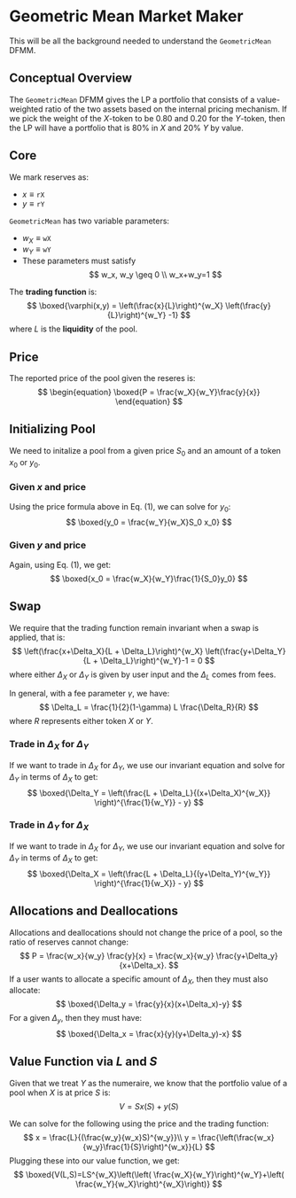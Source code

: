 # Geometric Mean Market Maker
This will be all the background needed to understand the `GeometricMean` DFMM.

## Conceptual Overview
The `GeometricMean` DFMM gives the LP a portfolio that consists of a value-weighted ratio of the two assets based on the internal pricing mechanism.
If we pick the weight of the $X$-token to be $0.80$ and $0.20$ for the $Y$-token, then the LP will have a portfolio that is 80% in $X$ and 20% $Y$ by value.

## Core
We mark reserves as:
- $x \equiv \mathtt{rX}$
- $y \equiv \mathtt{rY}$

`GeometricMean` has two variable parameters:
- $w_X \equiv \mathtt{wX}$ 
- $w_Y \equiv \mathtt{wY}$ 
- These parameters must satisfy 
$$
w_x, w_y \geq 0 \\
w_x+w_y=1 
$$

The **trading function** is:
$$
\boxed{\varphi(x,y) = \left(\frac{x}{L}\right)^{w_X} \left(\frac{y}{L}\right)^{w_Y} -1}
$$
where $L$ is the **liquidity** of the pool. 

## Price
The reported price of the pool given the reseres is:
$$
\begin{equation}
\boxed{P = \frac{w_X}{w_Y}\frac{y}{x}}
\end{equation}
$$

## Initializing Pool
We need to initalize a pool from a given price $S_0$ and an amount of a token $x_0$ or $y_0$. 


### Given $x$ and price
Using the price formula above in Eq. (1), we can solve for $y_0$: 
$$
\boxed{y_0 = \frac{w_Y}{w_X}S_0 x_0}
$$

### Given $y$ and price
Again, using Eq. (1), we get:
$$
\boxed{x_0 = \frac{w_X}{w_Y}\frac{1}{S_0}y_0}
$$

## Swap 
We require that the trading function remain invariant when a swap is applied, that is:
$$
\left(\frac{x+\Delta_X}{L + \Delta_L}\right)^{w_X} \left(\frac{y+\Delta_Y}{L + \Delta_L}\right)^{w_Y}-1 = 0
$$
where either $\Delta_X$ or $\Delta_Y$ is given by user input and the $\Delta_L$ comes from fees.

In general, with a fee parameter $\gamma$, we have:
$$
\Delta_L = \frac{1}{2}(1-\gamma) L \frac{\Delta_R}{R}
$$
where $R$ represents either token $X$ or $Y$.

### Trade in $\Delta_X$ for $\Delta_Y$
If we want to trade in $\Delta_X$ for $\Delta_Y$, 
we use our invariant equation and solve for $\Delta_Y$ in terms of $\Delta_X$ to get:
$$
\boxed{\Delta_Y = \left(\frac{L + \Delta_L}{(x+\Delta_X)^{w_X}} \right)^{\frac{1}{w_Y}} - y}
$$

### Trade in $\Delta_Y$ for $\Delta_X$
If we want to trade in $\Delta_X$ for $\Delta_Y$, 
we use our invariant equation and solve for $\Delta_Y$ in terms of $\Delta_X$ to get:
$$
\boxed{\Delta_X = \left(\frac{L + \Delta_L}{(y+\Delta_Y)^{w_Y}} \right)^{\frac{1}{w_X}} - y}
$$


## Allocations and Deallocations
Allocations and deallocations should not change the price of a pool, so the ratio of reserves cannot change:
$$
P = \frac{w_x}{w_y} \frac{y}{x}  = \frac{w_x}{w_y} \frac{y+\Delta_y}{x+\Delta_x}.
$$
If a user wants to allocate a specific amount of $\Delta_X$, then they must also allocate:
$$
\boxed{\Delta_y = \frac{y}{x}(x+\Delta_x)-y}
$$
For a given $\Delta_y$, then they must have:
$$
\boxed{\Delta_x = \frac{x}{y}(y+\Delta_y)-x}
$$


## Value Function via $L$ and $S$
Given that we treat $Y$ as the numeraire, we know that the portfolio value of a pool when $X$ is at price $S$ is:
$$
V = Sx(S) + y(S)
$$

We can solve for the following using the price and the trading function:
$$
x = \frac{L}{(\frac{w_y}{w_x}S)^{w_y}}\\
y = \frac{\left(\frac{w_x}{w_y}\frac{1}{S}\right)^{w_x}}{L}
$$
Plugging these into our value function, we get:
$$
\boxed{V(L,S)=LS^{w_X}\left(\left( \frac{w_X}{w_Y}\right)^{w_Y}+\left( \frac{w_Y}{w_X}\right)^{w_X}\right)}
$$

